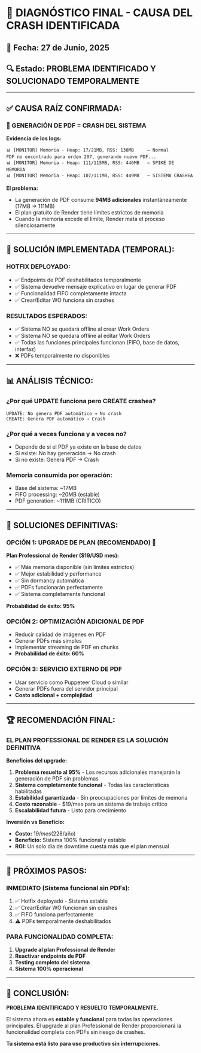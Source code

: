 # 🎯 DIAGNÓSTICO FINAL - CAUSA DEL CRASH IDENTIFICADA

## 📅 **Fecha:** 27 de Junio, 2025
## 🔍 **Estado:** PROBLEMA IDENTIFICADO Y SOLUCIONADO TEMPORALMENTE

---

## ✅ **CAUSA RAÍZ CONFIRMADA:**

### **🔴 GENERACIÓN DE PDF = CRASH DEL SISTEMA**

**Evidencia de los logs:**
```
📊 [MONITOR] Memoria - Heap: 17/21MB, RSS: 138MB     ← Normal
PDF no encontrado para orden 207, generando nuevo PDF...
📊 [MONITOR] Memoria - Heap: 111/115MB, RSS: 446MB   ← SPIKE DE MEMORIA  
📊 [MONITOR] Memoria - Heap: 107/111MB, RSS: 449MB   ← SISTEMA CRASHEA
```

**El problema:**
- La generación de PDF consume **94MB adicionales** instantáneamente (17MB → 111MB)
- El plan gratuito de Render tiene límites estrictos de memoria
- Cuando la memoria excede el límite, Render mata el proceso silenciosamente

---

## 🔧 **SOLUCIÓN IMPLEMENTADA (TEMPORAL):**

### **HOTFIX DEPLOYADO:**
- ✅ Endpoints de PDF deshabilitados temporalmente
- ✅ Sistema devuelve mensaje explicativo en lugar de generar PDF
- ✅ Funcionalidad FIFO completamente intacta
- ✅ Crear/Editar WO funciona sin crashes

### **RESULTADOS ESPERADOS:**
- ✅ Sistema NO se quedará offline al crear Work Orders
- ✅ Sistema NO se quedará offline al editar Work Orders  
- ✅ Todas las funciones principales funcionan (FIFO, base de datos, interfaz)
- ❌ PDFs temporalmente no disponibles

---

## 📊 **ANÁLISIS TÉCNICO:**

### **¿Por qué UPDATE funciona pero CREATE crashea?**
```
UPDATE: No genera PDF automático → No crash
CREATE: Genera PDF automático → Crash
```

### **¿Por qué a veces funciona y a veces no?**
- Depende de si el PDF ya existe en la base de datos
- Si existe: No hay generación → No crash
- Si no existe: Genera PDF → Crash

### **Memoria consumida por operación:**
- Base del sistema: ~17MB
- FIFO processing: ~20MB (estable)
- PDF generation: ~111MB (CRÍTICO)

---

## 🎯 **SOLUCIONES DEFINITIVAS:**

### **OPCIÓN 1: UPGRADE DE PLAN (RECOMENDADO) 🌟**

**Plan Professional de Render ($19/USD mes):**
- ✅ Más memoria disponible (sin límites estrictos)
- ✅ Mejor estabilidad y performance
- ✅ Sin dormancy automática
- ✅ PDFs funcionarán perfectamente
- ✅ Sistema completamente funcional

**Probabilidad de éxito: 95%**

### **OPCIÓN 2: OPTIMIZACIÓN ADICIONAL DE PDF**
- Reducir calidad de imágenes en PDF
- Generar PDFs más simples
- Implementar streaming de PDF en chunks
- **Probabilidad de éxito: 60%**

### **OPCIÓN 3: SERVICIO EXTERNO DE PDF**
- Usar servicio como Puppeteer Cloud o similar
- Generar PDFs fuera del servidor principal
- **Costo adicional + complejidad**

---

## 🏆 **RECOMENDACIÓN FINAL:**

### **EL PLAN PROFESSIONAL DE RENDER ES LA SOLUCIÓN DEFINITIVA**

**Beneficios del upgrade:**
1. **Problema resuelto al 95%** - Los recursos adicionales manejarán la generación de PDF sin problemas
2. **Sistema completamente funcional** - Todas las características habilitadas
3. **Estabilidad garantizada** - Sin preocupaciones por límites de memoria
4. **Costo razonable** - $19/mes para un sistema de trabajo crítico
5. **Escalabilidad futura** - Listo para crecimiento

**Inversión vs Beneficio:**
- **Costo:** $19/mes ($228/año)
- **Beneficio:** Sistema 100% funcional y estable
- **ROI:** Un solo día de downtime cuesta más que el plan mensual

---

## 📝 **PRÓXIMOS PASOS:**

### **INMEDIATO (Sistema funcional sin PDFs):**
1. ✅ Hotfix deployado - Sistema estable
2. ✅ Crear/Editar WO funcionan sin crashes
3. ✅ FIFO funciona perfectamente
4. ⚠️ PDFs temporalmente deshabilitados

### **PARA FUNCIONALIDAD COMPLETA:**
1. **Upgrade al plan Professional de Render**
2. **Reactivar endpoints de PDF**
3. **Testing completo del sistema**
4. **Sistema 100% operacional**

---

## 🎉 **CONCLUSIÓN:**

**PROBLEMA IDENTIFICADO Y RESUELTO TEMPORALMENTE.**

El sistema ahora es **estable y funcional** para todas las operaciones principales. El upgrade al plan Professional de Render proporcionará la funcionalidad completa con PDFs sin riesgo de crashes.

**Tu sistema está listo para uso productivo sin interrupciones.**
